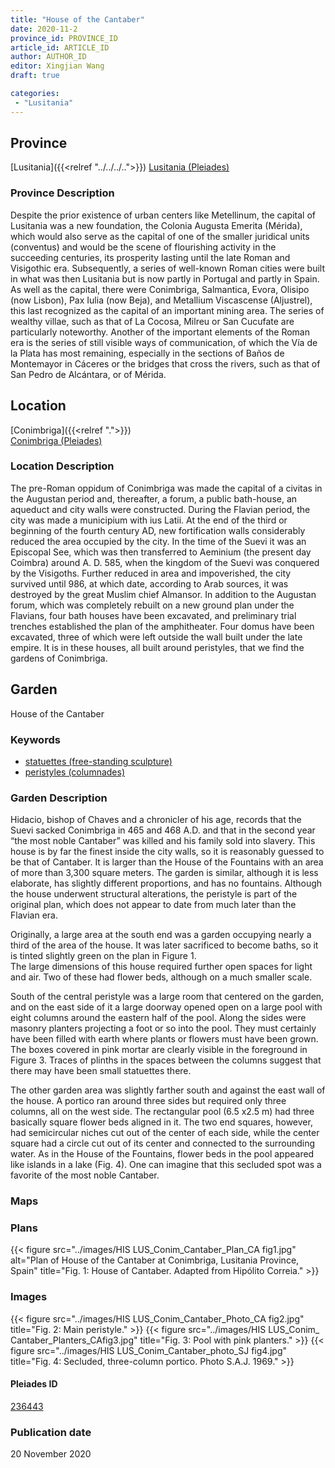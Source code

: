 ```yaml
---
title: "House of the Cantaber"
date: 2020-11-2
province_id: PROVINCE_ID
article_id: ARTICLE_ID
author: AUTHOR_ID
editor: Xingjian Wang
draft: true

categories:
 - "Lusitania"
---
```


## Province

[Lusitania]({{<relref "../../../..">}})
[Lusitania (Pleiades)](https://pleiades.stoa.org/places/1101)

### Province Description

Despite the prior existence of urban centers like Metellinum, the capital of Lusitania was a new foundation, the Colonia Augusta Emerita (Mérida), which would also serve as the capital of one of the smaller juridical units (conventus) and would be the scene of flourishing activity in the succeeding centuries, its prosperity lasting until the late Roman and Visigothic era.  Subsequently, a series of well-known Roman cities were built in what was then Lusitania but is now partly in Portugal and partly in Spain. As well as the capital, there were Conimbriga, Salmantica, Evora, Olisipo (now Lisbon), Pax Iulia (now Beja), and Metallium Viscascense (Aljustrel), this last recognized as the capital of an important mining area. The series of wealthy villae, such as that of La Cocosa, Milreu or San Cucufate are particularly noteworthy.  Another of the important elements of the Roman era is the series of still visible ways of communication, of which the Vía de la Plata has most remaining, especially in the sections of Baños de Montemayor in Cáceres or the bridges that cross the rivers, such as that of San Pedro de Alcántara, or of Mérida.

## Location

[Conimbriga]({{<relref ".">}}) \
[Conimbriga (Pleiades)](https://pleiades.stoa.org/places/236443)

### Location Description

The pre-Roman oppidum of Conimbriga was made the capital of a civitas in the Augustan period and, thereafter, a forum, a public bath-house, an aqueduct and city walls were constructed.  During the Flavian period, the city was made a municipium with ius Latii.  At the end of the third or beginning of the fourth century AD, new fortification walls considerably reduced the area occupied by the city.   In the time of the Suevi it was an Episcopal See, which was then transferred to Aeminium (the present day Coimbra) around A. D. 585, when the kingdom of the Suevi was conquered by the Visigoths.  Further reduced in area and impoverished, the city survived until 986, at which date, according to Arab sources, it was destroyed by the great Muslim chief Almansor. In addition to the Augustan forum, which was completely rebuilt on a new ground plan under the Flavians, four bath houses have been excavated, and preliminary trial trenches established the plan of the amphitheater. Four domus have been excavated, three of which were left outside the wall built under the late empire.  It is in these houses, all built around peristyles, that we find the gardens of Conimbriga.

<!-- LEAVE THIS BLANK FOR NOW -->

<!--## Sublocation-->

<!--
[AREA WITHIN LOCATION, LIKE “PALATINE HILL”](GEOREFERENCE LINK)
A sublocation is any area larger than an individual garden, but located within a location. I would always try to include a link to a controlled vocabulary here if possible. This ID may well be different from the Garden ID, e.g., Pompeii versus a Garden in one of the houses which has its own Pleiades ID.
-->

<!--### Sublocation Description-->

<!-- DESCRIPTION -->

## Garden
House of the Cantaber

### Keywords
- [statuettes (free-standing sculpture)](http://vocab.getty.edu/page/aat/300312262)
- [peristyles (columnades)](http://vocab.getty.edu/page/aat/300004029)

### Garden Description
Hidacio, bishop of Chaves and a chronicler of his age, records that the Suevi sacked Conimbriga in 465 and 468 A.D. and that in the second year “the most noble Cantaber” was killed and his family sold into slavery. This house is by far the finest inside the city walls, so it is reasonably guessed to be that of Cantaber.   It is larger than the House of the Fountains with an area of more than 3,300 square meters.  The garden is similar, although it is less elaborate, has slightly different proportions, and has no fountains.  Although the house underwent structural alterations, the peristyle is part of the original plan, which does not appear to date from much later than the Flavian era.

Originally, a large area at the south end was a garden occupying nearly a third of the area of the house.  It was later sacrificed to become baths, so it is tinted slightly green on the plan in Figure 1.  
The large dimensions of this house required further open spaces for light and air.  Two of these had flower beds, although on a much smaller scale.  

South of the central peristyle was a large room that centered on the garden, and on the east side of it a large doorway opened open on a large pool with eight columns around the eastern half of the pool.  Along the sides were masonry planters projecting a foot or so into the pool.  They must certainly have been filled with earth where plants or flowers must have been grown. The boxes covered in pink mortar are clearly visible in the foreground in Figure 3. Traces of plinths in the spaces between the columns suggest that there may have been small statuettes there.

The other garden area was slightly farther south and against the east wall of the house.  A portico ran around three sides but required only three columns, all on the west side.  The rectangular pool (6.5 x2.5 m) had three basically square flower beds aligned in it.  The two end squares, however, had semicircular niches cut out of the center of each side, while the center square had a circle cut out of its center and connected to the surrounding water.  As in the House of the Fountains, flower beds in the pool appeared like islands in a lake (Fig. 4).  One can imagine that this secluded spot was a favorite of the most noble Cantaber.


### Maps

<!--
{{< figure src="IMG_URL" alt="ALT_TEXT" title="CAPTION" >}}
-->

### Plans

{{< figure src="../images/HIS LUS_Conim_Cantaber_Plan_CA fig1.jpg" alt="Plan of House of the Cantaber at Conimbriga, Lusitania Province, Spain" title="Fig. 1: House of Cantaber. Adapted from Hipólito Correia." >}}

### Images

{{< figure src="../images/HIS LUS_Conim_Cantaber_Photo_CA fig2.jpg" title="Fig. 2: Main peristyle." >}}
{{< figure src="../images/HIS LUS_Conim_ Cantaber_Planters_CAfig3.jpg" title="Fig. 3: Pool with pink planters." >}}
{{< figure src="../images/HIS LUS_Conim_Cantaber_photo_SJ fig4.jpg" title="Fig. 4: Secluded, three-column portico.  Photo S.A.J. 1969." >}}
<!--### Dates-->


<!--### Bibliography
- Morand, I., La Maison aux jets d'eau de Conimbriga (Boccard, Paris, 2005). [(worldcat)](http://www.worldcat.org/oclc/255066311) -->

<!--#### Periodo ID-->

<!-- [PERIODO_ID](https://pleiades.stoa.org/places/PLEIADES_ID) -->

#### Pleiades ID

[236443](https://pleiades.stoa.org/places/236443)

<!--#### TGN ID
[7031751](http://vocab.getty.edu/page/tgn/7031751) -->

<!--### Contributor-->


### Publication date
20 November 2020

<!--### Related articles-->

<!-- Links to other related articles. Leave blank for now -->